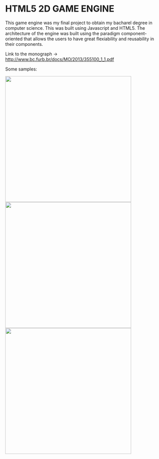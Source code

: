 # HTML5 2D GAME ENGINE

This game engine was my final project to obtain my bacharel degree in computer science. This was built using Javascript and HTML5. The architecture of the engine was built using the paradigm component-oriented that allows the users to have great flexiability and reusability in their components.

Link to the monograph -> http://www.bc.furb.br/docs/MO/2013/355100_1_1.pdf

Some samples:

<img src="https://github.com/marcosharbs/caveman-game-engine/blob/master/samples/sample_01.png" height="400px">
<img src="https://github.com/marcosharbs/caveman-game-engine/blob/master/samples/sample_02.png" height="400px">
<img src="https://github.com/marcosharbs/caveman-game-engine/blob/master/samples/sample_03.png" height="400px">